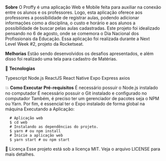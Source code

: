 **Sobre**
O Proffy é uma aplicação Web e Mobile feita para auxiliar na conexão entre os alunos e os professores. Logo, esta aplicação oferece aos professores a possibilidade de registrar aulas, podendo adicionar informações como a disciplina, o custo e horário e aos alunos a possibilidade de buscar pelas aulas cadastradas.
Este projeto foi idealizado pensando no 6 de agosto, onde se comemora o Dia Nacional dos Profissionais da Educação.
Essa aplicação foi realizada durante a Next Level Week #2, projeto da Rocketseat.

**Melhorias**
Estão sendo desenvolvidos os desafios apresentados, e além disso foi realizado uma tela para cadastro de Matérias.

🚀 **Tecnologias**

Typescript
Node.js
ReactJS
React Native
Expo
Express
axios

💥 **Como Executar**
**Pré-requisitos**
É necessário possuir o Node.js instalado no computador
É necessário possuir o Git instalado e configurado no computador
Também, é preciso ter um gerenciador de pacotes seja o NPM ou Yarn.
Por fim, é essencial ter o Expo instalado de forma global na máquina
Executando a Aplicação:
  
    
      # Aplicação web
      $ cd web
      # Instalando as dependências do projeto.
      $ yarn # ou npm install
      # Inicie a aplicação web
      $ yarn start # ou npm start
    

📝 Licença
Esse projeto está sob a licença MIT. Veja o arquivo LICENSE para mais detalhes.
